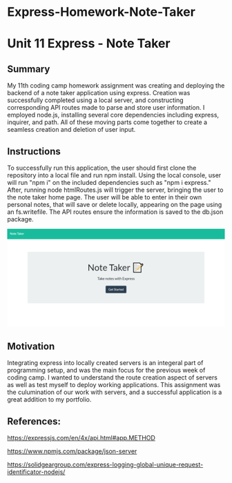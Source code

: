 # Express-Homework-Note-Taker

# Unit 11 Express - Note Taker

## Summary

My 11th coding camp homework assignment was creating and deploying the backend of a note taker application using express. Creation was successfully completed using a local server, and constructing corresponding API routes made to parse and store user information. I employed node.js, installing several core dependencies including express, inquirer, and path. All of these moving parts come together to create a seamless creation and deletion of user input.

## Instructions

To successfully run this application, the user should first clone the repository into a local file and run npm install. Using the local console, user will run "npm i" on the included dependencies such as "npm i express." After, running node htmlRoutes.js will trigger the server, bringing the user to the note taker home page. The user will be able to enter in their own personal notes, that will save or delete locally, appearing on the page using an fs.writefile. The API routes ensure the information is saved to the db.json package.

![Example](images/Note-Taker.png)

## Motivation

Integrating express into locally created servers is an integeral part of programming setup, and was the main focus for the previous week of coding camp. I wanted to understand the route creation aspect of servers as well as test myself to deploy working applications. This assignment was the culumination of our work with servers, and a successful application is a great addition to my portfolio.

## References:

https://expressjs.com/en/4x/api.html#app.METHOD

https://www.npmjs.com/package/json-server

https://solidgeargroup.com/express-logging-global-unique-request-identificator-nodejs/
